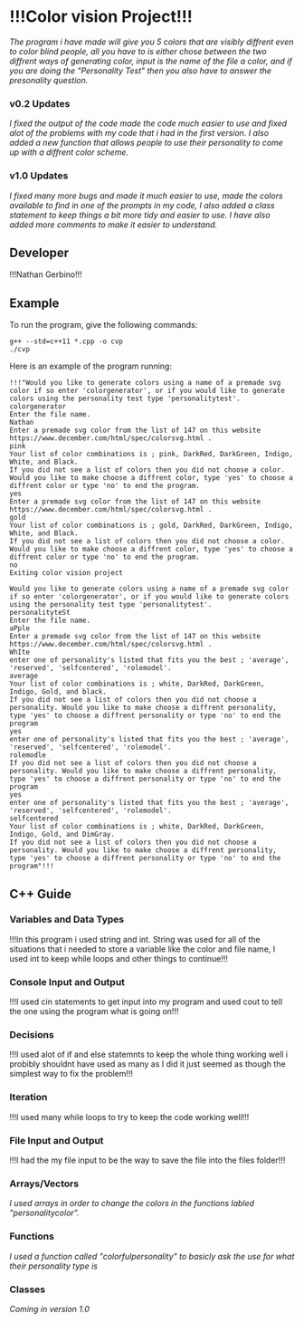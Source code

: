# !!!Color vision Project!!!

*The program i have made will give you 5 colors that are visibly diffrent even to color blind people, all you have to is either chose between the two diffrent ways of generating color, input is the name of the file a color, and if you are doing the "Personality Test" then you also have to answer the presonality question.*


### v0.2 Updates

*I fixed the output of the code made the code much easier to use and fixed alot of the problems with my code that i had in the first version. I also added a new function that allows people to use their personality to come up with a diffrent color scheme.*

### v1.0 Updates

*I fixed many more bugs and made it much easier to use, made the colors available to find in one of the prompts in my code, I also added a class statement to keep things a bit more tidy and easier to use. I have also added more comments to make it easier to understand.*


## Developer

!!!Nathan Gerbino!!!

## Example

To run the program, give the following commands:

```
g++ --std=c++11 *.cpp -o cvp
./cvp
```

Here is an example of the program running:

```
!!!"Would you like to generate colors using a name of a premade svg color if so enter 'colorgenerator', or if you would like to generate colors using the personality test type 'personalitytest'.
colorgenerator
Enter the file name.
Nathan
Enter a premade svg color from the list of 147 on this website https://www.december.com/html/spec/colorsvg.html .
pink
Your list of color combinations is ; pink, DarkRed, DarkGreen, Indigo, White, and Black.
If you did not see a list of colors then you did not choose a color. Would you like to make choose a diffrent color, type 'yes' to choose a diffrent color or type 'no' to end the program.
yes
Enter a premade svg color from the list of 147 on this website https://www.december.com/html/spec/colorsvg.html .
gold
Your list of color combinations is ; gold, DarkRed, DarkGreen, Indigo, White, and Black.
If you did not see a list of colors then you did not choose a color. Would you like to make choose a diffrent color, type 'yes' to choose a diffrent color or type 'no' to end the program.
no
Exiting color vision project

Would you like to generate colors using a name of a premade svg color if so enter 'colorgenerator', or if you would like to generate colors using the personality test type 'personalitytest'.
personalityteSt
Enter the file name.
aPple
Enter a premade svg color from the list of 147 on this website https://www.december.com/html/spec/colorsvg.html .
WhIte
enter one of personality's listed that fits you the best ; 'average', 'reserved', 'selfcentered', 'rolemodel'.
average
Your list of color combinations is ; white, DarkRed, DarkGreen, Indigo, Gold, and black.
If you did not see a list of colors then you did not choose a personality. Would you like to make choose a diffrent personality, type 'yes' to choose a diffrent personality or type 'no' to end the program
yes
enter one of personality's listed that fits you the best ; 'average', 'reserved', 'selfcentered', 'rolemodel'.
rolemodle
If you did not see a list of colors then you did not choose a personality. Would you like to make choose a diffrent personality, type 'yes' to choose a diffrent personality or type 'no' to end the program
yes
enter one of personality's listed that fits you the best ; 'average', 'reserved', 'selfcentered', 'rolemodel'.
selfcentered
Your list of color combinations is ; white, DarkRed, DarkGreen, Indigo, Gold, and DimGray.
If you did not see a list of colors then you did not choose a personality. Would you like to make choose a diffrent personality, type 'yes' to choose a diffrent personality or type 'no' to end the program"!!!
```

## C++ Guide

### Variables and Data Types

!!!In this program i used string and int. String was used for all of the situations that i needed to store a variable like the color and file name, I used int to keep while loops and other things to continue!!!

### Console Input and Output

!!!I used cin statements to get input into my program and used cout to tell the one using the program what is going on!!!

### Decisions

!!!I used alot of if and else statemnts to keep the whole thing working well i probibly shouldnt have used as many as I did it just seemed as though the simplest way to fix the problem!!!

### Iteration

!!!I used many while loops to try to keep the code working well!!!

### File Input and Output

!!!I had the my file input to be the way to save the file into the files folder!!!

### Arrays/Vectors

*I used arrays in order to change the colors in the functions labled "personalitycolor".*

### Functions

*I used a function called "colorfulpersonality" to basicly ask the use for what their personality type is*

### Classes

*Coming in version 1.0*
